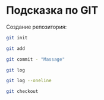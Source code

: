 # Подсказка по GIT

Создание репозитория:
```sh
git init
```
```sh
git add
```
```sh
git commit - "Massage"
```
```sh
git log
```
```sh
git log --oneline
```
```sh
git checkout
```